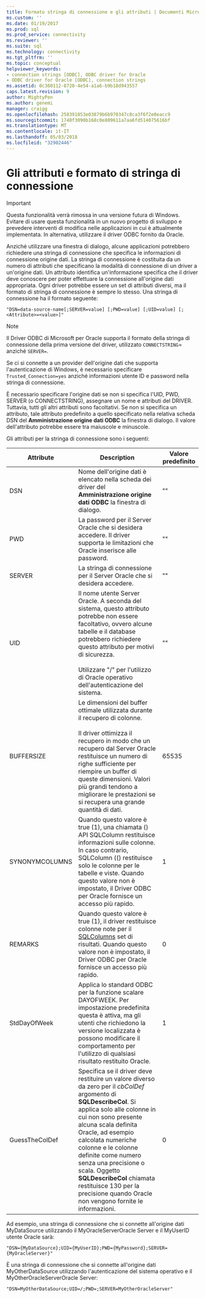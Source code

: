 ```yaml
---
title: Formato stringa di connessione e gli attributi | Documenti Microsoft
ms.custom: ''
ms.date: 01/19/2017
ms.prod: sql
ms.prod_service: connectivity
ms.reviewer: ''
ms.suite: sql
ms.technology: connectivity
ms.tgt_pltfrm: ''
ms.topic: conceptual
helpviewer_keywords:
- connection strings [ODBC], ODBC driver for Oracle
- ODBC driver for Oracle [ODBC], connection strings
ms.assetid: 0c360112-8720-4e54-a1a6-b9b18d943557
caps.latest.revision: 9
author: MightyPen
ms.author: genemi
manager: craigg
ms.openlocfilehash: 258391853e03879b6b970347c8ca3f6f2e0eacc9
ms.sourcegitcommit: 1740f3090b168c0e809611a7aa6fd514075616bf
ms.translationtype: MT
ms.contentlocale: it-IT
ms.lasthandoff: 05/03/2018
ms.locfileid: "32902446"
---
```

# <a name="connection-string-format-and-attributes"></a>Gli attributi e formato di stringa di connessione
> [!IMPORTANT]  
>  Questa funzionalità verrà rimossa in una versione futura di Windows. Evitare di usare questa funzionalità in un nuovo progetto di sviluppo e prevedere interventi di modifica nelle applicazioni in cui è attualmente implementata. In alternativa, utilizzare il driver ODBC fornito da Oracle.  
  
 Anziché utilizzare una finestra di dialogo, alcune applicazioni potrebbero richiedere una stringa di connessione che specifica le informazioni di connessione origine dati. La stringa di connessione è costituita da un numero di attributi che specificano la modalità di connessione di un driver a un'origine dati. Un attributo identifica un'informazione specifica che il driver deve conoscere per poter effettuare la connessione all'origine dati appropriata. Ogni driver potrebbe essere un set di attributi diversi, ma il formato di stringa di connessione è sempre lo stesso. Una stringa di connessione ha il formato seguente:  
  
```  
"DSN=data-source-name[;SERVER=value] [;PWD=value] [;UID=value] [;<Attribute>=<value>]"  
```  
  
> [!NOTE]  
>  Il Driver ODBC di Microsoft per Oracle supporta il formato della stringa di connessione della prima versione del driver, utilizzato `CONNECTSTRING`= anziché `SERVER=`.  
  
 Se ci si connette a un provider dell'origine dati che supporta l'autenticazione di Windows, è necessario specificare `Trusted_Connection=yes` anziché informazioni utente ID e password nella stringa di connessione.  
  
 È necessario specificare l'origine dati se non si specifica l'UID, PWD, SERVER (o CONNECTSTRING), assegnare un nome e attributi del DRIVER. Tuttavia, tutti gli altri attributi sono facoltativi. Se non si specifica un attributo, tale attributo predefinito a quello specificato nella relativa scheda DSN del **Amministrazione origine dati ODBC** la finestra di dialogo. Il valore dell'attributo potrebbe essere tra maiuscole e minuscole.  
  
 Gli attributi per la stringa di connessione sono i seguenti:  
  
|Attribute|Description|Valore predefinito|  
|---------------|-----------------|-------------------|  
|DSN|Nome dell'origine dati è elencato nella scheda dei driver del **Amministrazione origine dati ODBC** la finestra di dialogo.|""|  
|PWD|La password per il Server Oracle che si desidera accedere. Il driver supporta le limitazioni che Oracle inserisce alle password.|""|  
|SERVER|La stringa di connessione per il Server Oracle che si desidera accedere.|""|  
|UID|Il nome utente Server Oracle. A seconda del sistema, questo attributo potrebbe non essere facoltativo, ovvero alcune tabelle e il database potrebbero richiedere questo attributo per motivi di sicurezza.<br /><br /> Utilizzare "/" per l'utilizzo di Oracle operativo dell'autenticazione del sistema.|""|  
|BUFFERSIZE|Le dimensioni del buffer ottimale utilizzata durante il recupero di colonne.<br /><br /> Il driver ottimizza il recupero in modo che un recupero dal Server Oracle restituisce un numero di righe sufficiente per riempire un buffer di queste dimensioni. Valori più grandi tendono a migliorare le prestazioni se si recupera una grande quantità di dati.|65535|  
|SYNONYMCOLUMNS|Quando questo valore è true (1), una chiamata () API SQLColumn restituisce informazioni sulle colonne. In caso contrario, SQLColumn (() restituisce solo le colonne per le tabelle e viste. Quando questo valore non è impostato, il Driver ODBC per Oracle fornisce un accesso più rapido.|1|  
|REMARKS|Quando questo valore è true (1), il driver restituisce colonne note per il [SQLColumns](../../odbc/microsoft/level-1-api-functions-odbc-driver-for-oracle.md) set di risultati. Quando questo valore non è impostato, il Driver ODBC per Oracle fornisce un accesso più rapido.|0|  
|StdDayOfWeek|Applica lo standard ODBC per la funzione scalare DAYOFWEEK. Per impostazione predefinita questa è attiva, ma gli utenti che richiedono la versione localizzata è possono modificare il comportamento per l'utilizzo di qualsiasi risultato restituito Oracle.|1|  
|GuessTheColDef|Specifica se il driver deve restituire un valore diverso da zero per il *cbColDef* argomento di **SQLDescribeCol**. Si applica solo alle colonne in cui non sono presente alcuna scala definita Oracle, ad esempio calcolata numeriche colonne e le colonne definite come numero senza una precisione o scala. Oggetto **SQLDescribeCol** chiamata restituisce 130 per la precisione quando Oracle non vengono fornite le informazioni.|0|  
  
 Ad esempio, una stringa di connessione che si connette all'origine dati MyDataSource utilizzando il MyOracleServerOracle Server e il MyUserID utente Oracle sarà:  
  
```  
"DSN={MyDataSource};UID={MyUserID};PWD={MyPassword};SERVER={MyOracleServer}"  
```  
  
 È una stringa di connessione che si connette all'origine dati MyOtherDataSource utilizzando l'autenticazione del sistema operativo e il MyOtherOracleServerOracle Server:  
  
```  
"DSN=MyOtherDataSource;UID=/;PWD=;SERVER=MyOtherOracleServer"  
```
